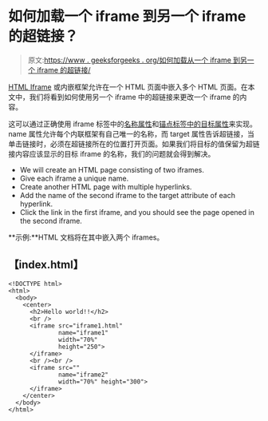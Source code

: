 # 如何加载一个 iframe 到另一个 iframe 的超链接？

> 原文:[https://www . geeksforgeeks . org/如何加载从一个 iframe 到另一个 iframe 的超链接/](https://www.geeksforgeeks.org/how-to-load-a-hyperlink-from-one-iframe-to-another-iframe/)

[HTML Iframe](https://www.geeksforgeeks.org/html-iframes/) 或内嵌框架允许在一个 HTML 页面中嵌入多个 HTML 页面。在本文中，我们将看到如何使用另一个 iframe 中的超链接来更改一个 iframe 的内容。

这可以通过正确使用 iframe 标签中的[名称属性](https://www.geeksforgeeks.org/html-name-attribute/)和[锚点标签中的目标属性](https://www.geeksforgeeks.org/html-a-tag/)来实现。name 属性允许每个内联框架有自己唯一的名称，而 target 属性告诉超链接，当单击链接时，必须在超链接所在的位置打开页面。如果我们将目标的值保留为超链接内容应该显示的目标 iframe 的名称，我们的问题就会得到解决。

*   We will create an HTML page consisting of two iframes.
*   Give each iframe a unique name.
*   Create another HTML page with multiple hyperlinks.
*   Add the name of the second iframe to the target attribute of each hyperlink.
*   Click the link in the first iframe, and you should see the page opened in the second iframe.

**示例:**HTML 文档将在其中嵌入两个 iframes。

## 【index.html】

```htmlhtml
<!DOCTYPE html>
<html>
  <body>
    <center>
      <h2>Hello world!!</h2>
      <br />
      <iframe src="iframe1.html" 
              name="iframe1" 
              width="70%" 
              height="250">
      </iframe>
      <br /><br />
      <iframe src="" 
              name="iframe2" 
              width="70%" height="300">
      </iframe>
    </center>
  </body>
</html>
```